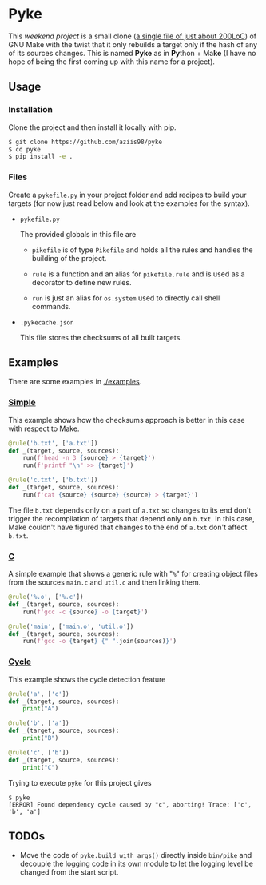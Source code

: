 # Pyke

This _weekend project_ is a small clone ([a single file of just about 200LoC](./pyke.py)) of GNU Make with the twist that it only rebuilds a target only if the hash of any of its sources changes. This is named **Pyke** as in **Py**thon + Ma**ke** (I have no hope of being the first coming up with this name for a project).

## Usage

### Installation

Clone the project and then install it locally with pip.

```bash shell
$ git clone https://github.com/aziis98/pyke
$ cd pyke
$ pip install -e .
```

### Files

Create a `pykefile.py` in your project folder and add recipes to build your targets (for now just read below and look at the examples for the syntax).

- `pykefile.py`

    The provided globals in this file are

    - `pikefile` is of type `Pikefile` and holds all the rules and handles the building of the project.

    - `rule` is a function and an alias for `pikefile.rule` and is used as a decorator to define new rules.

    - `run` is just an alias for `os.system` used to directly call shell commands.

- `.pykecache.json`

    This file stores the checksums of all built targets.

## Examples

There are some examples in [./examples](./examples).

### [Simple](./examples/simple)

This example shows how the checksums approach is better in this case with respect to Make.

```python
@rule('b.txt', ['a.txt'])
def _(target, source, sources):
    run(f'head -n 3 {source} > {target}')
    run(f'printf "\n" >> {target}')

@rule('c.txt', ['b.txt'])
def _(target, source, sources):
    run(f'cat {source} {source} {source} > {target}')
```

The file `b.txt` depends only on a part of `a.txt` so changes to its end don't trigger the recompilation of targets that depend only on `b.txt`. In this case, Make couldn't have figured that changes to the end of `a.txt` don't affect `b.txt`. 

### [C](./examples/c)

A simple example that shows a generic rule with "`%`" for creating object files from the sources `main.c` and `util.c` and then linking them.

```python
@rule('%.o', ['%.c'])
def _(target, source, sources):
    run(f'gcc -c {source} -o {target}')

@rule('main', ['main.o', 'util.o'])
def _(target, source, sources):
    run(f'gcc -o {target} {" ".join(sources)}')
```

### [Cycle](./examples/cycle)

This example shows the cycle detection feature

```python
@rule('a', ['c'])
def _(target, source, sources):
    print("A")

@rule('b', ['a'])
def _(target, source, sources):
    print("B")

@rule('c', ['b'])
def _(target, source, sources):
    print("C")
```

Trying to execute `pyke` for this project gives 

```
$ pyke
[ERROR] Found dependency cycle caused by "c", aborting! Trace: ['c', 'b', 'a']
```

## TODOs

- Move the code of `pyke.build_with_args()` directly inside `bin/pike` and decouple the logging code in its own module to let the logging level be changed from the start script. 

